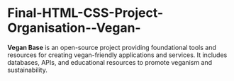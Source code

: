 # Final-HTML-CSS-Project-Organisation--Vegan-
**Vegan Base** is an open-source project providing foundational tools and resources for creating vegan-friendly applications and services. It includes databases, APIs, and educational resources to promote veganism and sustainability.
